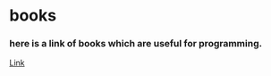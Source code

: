 # books
### here is a link of books which are useful for programming.
[Link](https://books.goalkicker.com/)
